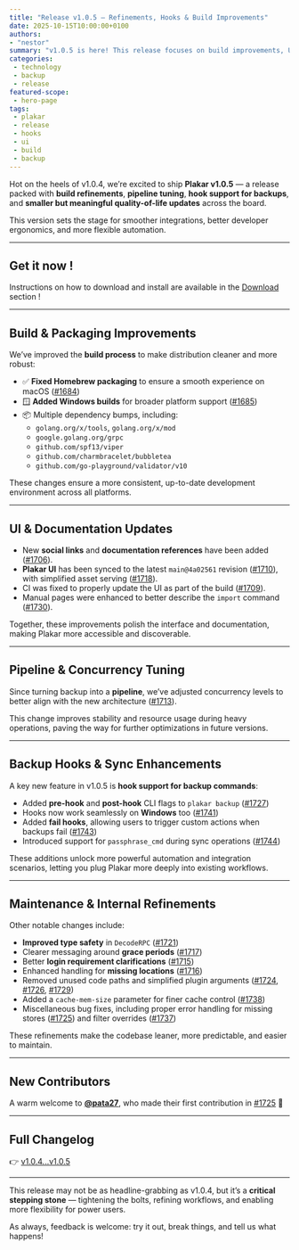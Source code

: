 ```yaml
---
title: "Release v1.0.5 — Refinements, Hooks & Build Improvements"
date: 2025-10-15T10:00:00+0100
authors:
- "nestor"
summary: "v1.0.5 is here! This release focuses on build improvements, UI updates, smarter pipelines, new hook capabilities, and various maintenance enhancements."
categories:
 - technology
 - backup
 - release
featured-scope:
 - hero-page
tags:
 - plakar
 - release
 - hooks
 - ui
 - build
 - backup
---
```


Hot on the heels of v1.0.4, we’re excited to ship **Plakar v1.0.5** — a release packed with **build refinements**, **pipeline tuning**, **hook support for backups**, and **smaller but meaningful quality-of-life updates** across the board.  

This version sets the stage for smoother integrations, better developer ergonomics, and more flexible automation.

---

## Get it now !

Instructions on how to download and install are available in the [Download](/download/v1.0.5/) section !

---

## Build & Packaging Improvements

We’ve improved the **build process** to make distribution cleaner and more robust:

- ✅ **Fixed Homebrew packaging** to ensure a smooth experience on macOS ([#1684](https://github.com/PlakarKorp/plakar/pull/1684))  
- 🪟 **Added Windows builds** for broader platform support ([#1685](https://github.com/PlakarKorp/plakar/pull/1685))  
- 📦 Multiple dependency bumps, including:
  - `golang.org/x/tools`, `golang.org/x/mod`
  - `google.golang.org/grpc`
  - `github.com/spf13/viper`
  - `github.com/charmbracelet/bubbletea`
  - `github.com/go-playground/validator/v10`

These changes ensure a more consistent, up-to-date development environment across all platforms.

---

## UI & Documentation Updates

- New **social links** and **documentation references** have been added ([#1706](https://github.com/PlakarKorp/plakar/pull/1706)).  
- **Plakar UI** has been synced to the latest `main@4a02561` revision ([#1710](https://github.com/PlakarKorp/plakar/pull/1710)), with simplified asset serving ([#1718](https://github.com/PlakarKorp/plakar/pull/1718)).  
- CI was fixed to properly update the UI as part of the build ([#1709](https://github.com/PlakarKorp/plakar/pull/1709)).  
- Manual pages were enhanced to better describe the `import` command ([#1730](https://github.com/PlakarKorp/plakar/pull/1730)).

Together, these improvements polish the interface and documentation, making Plakar more accessible and discoverable.

---

## Pipeline & Concurrency Tuning

Since turning backup into a **pipeline**, we’ve adjusted concurrency levels to better align with the new architecture ([#1713](https://github.com/PlakarKorp/plakar/pull/1713)).  

This change improves stability and resource usage during heavy operations, paving the way for further optimizations in future versions.

---

## Backup Hooks & Sync Enhancements

A key new feature in v1.0.5 is **hook support for backup commands**:

- Added **pre-hook** and **post-hook** CLI flags to `plakar backup` ([#1727](https://github.com/PlakarKorp/plakar/pull/1727))  
- Hooks now work seamlessly on **Windows** too ([#1741](https://github.com/PlakarKorp/plakar/pull/1741))  
- Added **fail hooks**, allowing users to trigger custom actions when backups fail ([#1743](https://github.com/PlakarKorp/plakar/pull/1743))  
- Introduced support for `passphrase_cmd` during sync operations ([#1744](https://github.com/PlakarKorp/plakar/pull/1744))

These additions unlock more powerful automation and integration scenarios, letting you plug Plakar more deeply into existing workflows.

---

## Maintenance & Internal Refinements

Other notable changes include:

- **Improved type safety** in `DecodeRPC` ([#1721](https://github.com/PlakarKorp/plakar/pull/1721))  
- Clearer messaging around **grace periods** ([#1717](https://github.com/PlakarKorp/plakar/pull/1717))  
- Better **login requirement clarifications** ([#1715](https://github.com/PlakarKorp/plakar/pull/1715))  
- Enhanced handling for **missing locations** ([#1716](https://github.com/PlakarKorp/plakar/pull/1716))  
- Removed unused code paths and simplified plugin arguments ([#1724](https://github.com/PlakarKorp/plakar/pull/1724), [#1726](https://github.com/PlakarKorp/plakar/pull/1726), [#1729](https://github.com/PlakarKorp/plakar/pull/1729))  
- Added a `cache-mem-size` parameter for finer cache control ([#1738](https://github.com/PlakarKorp/plakar/pull/1738))  
- Miscellaneous bug fixes, including proper error handling for missing stores ([#1725](https://github.com/PlakarKorp/plakar/pull/1725)) and filter overrides ([#1737](https://github.com/PlakarKorp/plakar/pull/1737))

These refinements make the codebase leaner, more predictable, and easier to maintain.

---

## New Contributors

A warm welcome to **[@pata27](https://github.com/pata27)**, who made their first contribution in [#1725](https://github.com/PlakarKorp/plakar/pull/1725) 🎉

---

## Full Changelog

👉 [v1.0.4...v1.0.5](https://github.com/PlakarKorp/plakar/compare/v1.0.4...v1.0.5)

---

This release may not be as headline-grabbing as v1.0.4, but it’s a **critical stepping stone** — tightening the bolts, refining workflows, and enabling more flexibility for power users.  

As always, feedback is welcome: try it out, break things, and tell us what happens!
